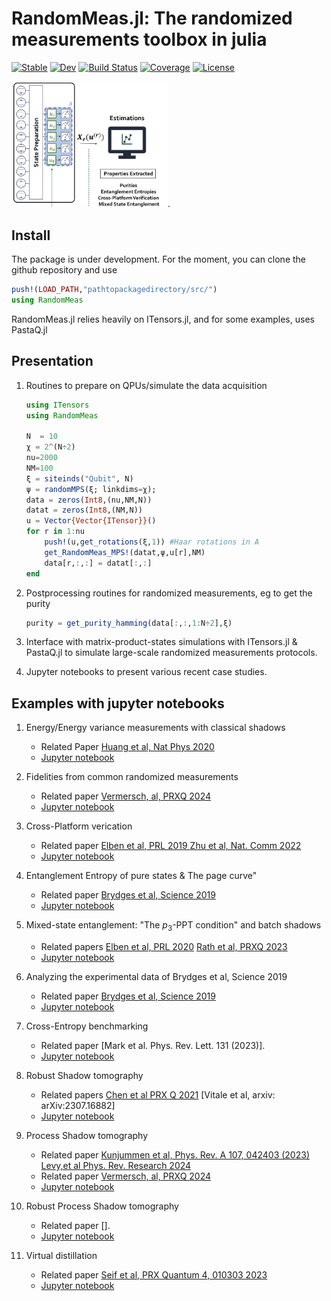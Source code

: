 # RandomMeas.jl: The randomized measurements toolbox in julia

[![Stable](https://img.shields.io/badge/docs-stable-blue.svg)](https://bvermersch.github.io/RandomMeas.jl/stable/)
[![Dev](https://img.shields.io/badge/docs-dev-blue.svg)](https://bvermersch.github.io/RandomMeas.jl/dev/)
[![Build Status](https://github.com/bvermersch/RandomMeas.jl/actions/workflows/CI.yml/badge.svg?branch=main)](https://github.com/bvermersch/RandomMeas.jl/actions/workflows/CI.yml?query=branch%3Amain)
[![Coverage](https://codecov.io/gh/bvermersch/RandomMeas.jl/branch/main/graph/badge.svg)](https://codecov.io/gh/bvermersch/RandomMeas.jl)
[![License](https://img.shields.io/badge/License-Apache%202.0-blue.svg)](https://opensource.org/licenses/Apache-2.0)

<img src="Pics/RandomMeasurements.png" alt="drawing" width="250"/>. 

## Install

The package is under development. For the moment, you can clone the github repository and use 
```julia
push!(LOAD_PATH,"pathtopackagedirectory/src/")
using RandomMeas
```

RandomMeas.jl relies heavily on ITensors.jl, and for some examples, uses  PastaQ.jl

## Presentation

1) Routines to prepare on QPUs/simulate the data acquisition

	```julia
	using ITensors
	using RandomMeas
	
	N  = 10
	χ = 2^(N÷2)
	nu=2000
	NM=100
	ξ = siteinds("Qubit", N)
	ψ = randomMPS(ξ; linkdims=χ);
	data = zeros(Int8,(nu,NM,N))
	datat = zeros(Int8,(NM,N))
	u = Vector{Vector{ITensor}}()
	for r in 1:nu
	    push!(u,get_rotations(ξ,1)) #Haar rotations in A
	    get_RandomMeas_MPS!(datat,ψ,u[r],NM)
	    data[r,:,:] = datat[:,:]
	end
	``` 

2) Postprocessing routines for randomized measurements, eg to get the purity
	
	```julia
	purity = get_purity_hamming(data[:,:,1:N÷2],ξ)
	``` 
	
2) Interface with matrix-product-states simulations with ITensors.jl & PastaQ.jl to simulate large-scale randomized measurements protocols.
	
3) Jupyter notebooks to present various recent case studies.

## Examples with jupyter notebooks

1)  Energy/Energy variance measurements with classical shadows
	+ Related Paper [Huang et al, Nat Phys 2020](https://doi.org/10.1038/s41567-020-0932-7)
	+ [Jupyter notebook](https://github.com/bvermersch/RandomMeas_dev.jl/blob/master/examples/EnergyVarianceMeasurements.ipynb)

2) Fidelities from common randomized measurements
	+ Related paper [Vermersch, al, PRXQ 2024](https://doi.org/10.1103/PRXQuantum.5.010352)
	+ [Jupyter notebook](https://github.com/bvermersch/RandomMeas_dev.jl/blob/master/examples/FidelityCommonRandomizedMeasurements.ipynb)

3) Cross-Platform verication
	+ Related paper [Elben et al, PRL 2019 ](https://doi.org/10.1103/PhysRevLett.124.010504)[Zhu et al, Nat. Comm 2022](https://www.nature.com/articles/s41467-022-34279-5)
	+ [Jupyter notebook](https://github.com/bvermersch/RandomMeas_dev.jl/blob/master/examples/CrossPlatform.ipynb)

4) Entanglement Entropy of pure states & The page curve"
	+ Related paper [Brydges et al, Science 2019](https://doi.org/10.1126/science.aau4963)
	+ [Jupyter notebook](https://github.com/bvermersch/RandomMeas_dev.jl/blob/master/examples/PureStateEntanglement.ipynb)

5) Mixed-state entanglement: "The $p_3$-PPT condition" and batch shadows
	+ Related papers [Elben et al, PRL 2020](https://link.aps.org/doi/10.1103/PhysRevLett.125.200501)   [Rath et al, PRXQ 2023](https://doi.org/10.1103/PRXQuantum.4.010318)
	+ [Jupyter notebook](https://github.com/bvermersch/RandomMeas_dev.jl/blob/master/examples/MixedStateEntanglement.ipynb)
	
6) Analyzing the experimental data of Brydges et al, Science 2019
	+ Related paper [Brydges et al, Science 2019](https://doi.org/10.1126/science.aau4963)
	+ [Jupyter notebook](https://github.com/bvermersch/RandomMeas_dev.jl/blob/master/examples/BrydgesScience2019.ipynb)
	
7) Cross-Entropy benchmarking
	+ Related paper [Mark et al. Phys. Rev. Lett. 131 (2023)].
	+ [Jupyter notebook](https://github.com/bvermersch/RandomMeas_dev.jl/blob/master/examples/CrossEntropyBenchmarking.ipynb)
	
8) Robust Shadow tomography
	+ Related papers
	[Chen et al PRX Q 2021](https://doi.org/10.1103/PRXQuantum.2.030348)
	[Vitale et al, arxiv: arXiv:2307.16882]
	+ [Jupyter notebook](https://github.com/bvermersch/RandomMeas_dev.jl/blob/master/examples/RobustShadowTomography.ipynb)
	
9) Process Shadow tomography
 	+ Related paper [Kunjummen et al, Phys. Rev. A 107, 042403 (2023)](
 	https://journals.aps.org/pra/abstract/10.1103/PhysRevA.107.042403)
 	[ Levy,et al Phys. Rev. Research 2024](https://journals.aps.org/prresearch/abstract/10.1103/PhysRevResearch.6.013029)
 	+ Related paper [Vermersch, al, PRXQ 2024](https://doi.org/10.1103/PRXQuantum.5.010352)
	+ [Jupyter notebook](https://github.com/bvermersch/RandomMeas_dev.jl/blob/master/examples/ProcessShadowTomography.ipynb)

10) Robust Process Shadow tomography
 	+ Related paper [].
	+ [Jupyter notebook](https://github.com/bvermersch/RandomMeas_dev.jl/blob/master/examples/RobustProcessShadowTomography.ipynb)
	
11) Virtual distillation
	+ Related paper [Seif et al, PRX Quantum 4, 010303 2023](https://journals.aps.org/prxquantum/abstract/10.1103/PRXQuantum.4.010303)
	+ [Jupyter notebook](https://github.com/bvermersch/RandomMeas_dev.jl/blob/master/examples/VirtualDistillation.ipynb)

